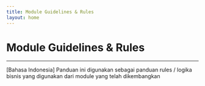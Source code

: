 ```yaml
---
title: Module Guidelines & Rules
layout: home
---
```


# Module Guidelines & Rules
___

[Bahasa Indonesia] Panduan ini digunakan sebagai panduan rules / logika bisnis yang digunakan dari module yang telah dikembangkan
